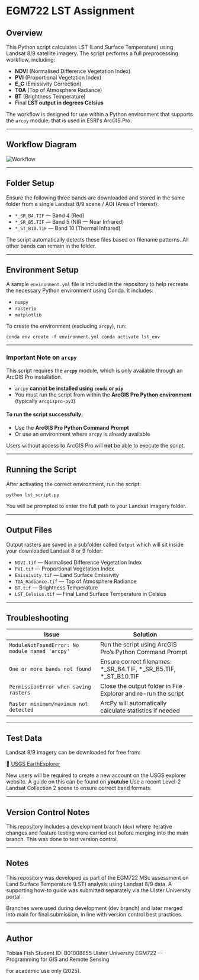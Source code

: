 # EGM722 LST Assignment

## Overview

This Python script calculates LST (Land Surface Temperature) using Landsat 8/9 satellite imagery. The script performs a full preprocessing workflow, including:

- **NDVI** (Normalised Difference Vegetation Index)
- **PVI** (Proportional Vegetation Index)
- **E_C** (Emissivity Correction)
- **TOA** (Top of Atmosphere Radiance)
- **BT** (Brightness Temperature)
- Final **LST output in degrees Celsius**

The workflow is designed for use within a Python environment that supports the `arcpy` module, that is used in ESRI's ArcGIS Pro.

---

## Workflow Diagram

![Workflow](https://github.com/user-attachments/assets/52709a2e-42bb-4c35-b070-17c3708d7ba0)

---

## Folder Setup

Ensure the following three bands are downloaded and stored in the same folder from a single Landsat 8/9 scene / AOI (Area of Interest):

- `*_SR_B4.TIF` — Band 4 (Red)
- `*_SR_B5.TIF` — Band 5 (NIR — Near Infrared)
- `*_ST_B10.TIF` — Band 10 (Thermal Infrared)

The script automatically detects these files based on filename patterns. All other bands can remain in the folder.

---

## Environment Setup

A sample `environment.yml` file is included in the repository to help recreate the necessary Python environment using Conda. It includes:

- `numpy`
- `rasterio`
- `matplotlib`

To create the environment (excluding `arcpy`), run:

``` conda env create -f environment.yml conda activate lst_env ```

---

### Important Note on `arcpy`

This script requires the **`arcpy`** module, which is only available through an ArcGIS Pro installation.

- `arcpy` **cannot be installed using `conda` or `pip`**
- You must run the script from within the **ArcGIS Pro Python environment** (typically `arcgispro-py3`)

#### To run the script successfully:
- Use the **ArcGIS Pro Python Command Prompt**
- Or use an environment where `arcpy` is already available

Users without access to ArcGIS Pro will **not** be able to execute the script.

---

## Running the Script

After activating the correct environment, run the script:

``` python lst_script.py ```

You will be prompted to enter the full path to your Landsat imagery folder.

---

## Output Files

Output rasters are saved in a subfolder called `Output` which will sit inside your downloaded Landsat 8 or 9 folder:

- `NDVI.tif` — Normalised Difference Vegetation Index
- `PVI.tif` — Proportional Vegetation Index
- `Emissivity.tif` — Land Surface Emissivity
- `TOA_Radiance.tif` — Top of Atmosphere Radiance
- `BT.tif` — Brightness Temperature
- `LST_Celsius.tif` — Final Land Surface Temperature in Celsius

---

## Troubleshooting

| Issue                                           | Solution                                                      |
|------------------------------------------------|---------------------------------------------------------------|
| `ModuleNotFoundError: No module named 'arcpy'` | Run the script using ArcGIS Pro’s Python Command Prompt       |
| `One or more bands not found`                  | Ensure correct filenames: *_SR_B4.TIF, *_SR_B5.TIF, *_ST_B10.TIF |
| `PermissionError when saving rasters`          | Close the output folder in File Explorer and re-run the script |
| `Raster minimum/maximum not detected`          | ArcPy will automatically calculate statistics if needed       |

---

## Test Data

Landsat 8/9 imagery can be downloaded for free from:

📎 [USGS EarthExplorer](https://earthexplorer.usgs.gov/)

New users will be required to create a new account on the USGS explorer website.
A guide on this can be found on **youtube**
Use a recent Level-2 Landsat Collection 2 scene to ensure correct band formats.

---

## Version Control Notes

This repository includes a development branch (`dev`) where iterative changes and feature testing were carried out before merging into the main branch. This was done to test version control.

---

## Notes

This repository was developed as part of the EGM722 MSc assessment on Land Surface Temperature (LST) analysis using Landsat 8/9 data. A supporting how-to guide was submitted separately via the Ulster University portal.

Branches were used during development (dev branch) and later merged into main for final submission, in line with version control best practices.

---

## Author

Tobias Fish
Student ID: B01008855
Ulster University
EGM722 — Programming for GIS and Remote Sensing

For academic use only (2025).
